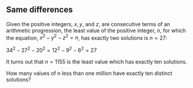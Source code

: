 ## Same differences

Given the positive integers, $x, y$, and $z$, are consecutive terms of an arithmetic progression, the least value of the positive integer, $n$, for which the equation, $x^2 − y^2 − z^2 = n$, has exactly two solutions is $n = 27$:

$34^2 − 27^2 − 20^2 = 12^2 − 9^2 − 6^2 = 27$

It turns out that $n = 1155$ is the least value which has exactly ten solutions.

How many values of n less than one million have exactly ten distinct solutions?
